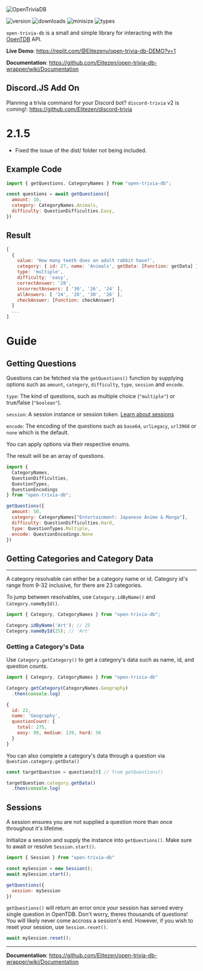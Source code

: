 ![OpenTriviaDB](https://i.imgur.com/QBhF5aY.png)

![version](https://img.shields.io/npm/v/open-trivia-db)
![downloads](https://img.shields.io/npm/dm/open-trivia-db)
![minisize](https://img.shields.io/bundlephobia/min/open-trivia-db)
![types](https://img.shields.io/npm/types/open-trivia-db)

`open-trivia-db` is a small and simple library for interacting with the [OpenTDB](https://opentdb.com/) API.

**Live Demo**: https://replit.com/@Elitezenv/open-trivia-db-DEMO?v=1

**Documentation**: https://github.com/Elitezen/open-trivia-db-wrapper/wiki/Documentation

## Discord.JS Add On

Planning a trivia command for your Discord bot?
`discord-trivia` v2 is coming!: https://github.com/Elitezen/discord-trivia

# 2.1.5
- Fixed the issue of the dist/ folder not being included.

## Example Code
```js
import { getQuestions, CategoryNames } from "open-trivia-db";

const questions = await getQuestions({
  amount: 10,
  category: CategoryNames.Animals,
  difficulty: QuestionDifficulties.Easy,
})
```

## Result
```js
[
  {
    value: 'How many teeth does an adult rabbit have?',
    category: { id: 27, name: 'Animals', getData: [Function: getData] },
    type: 'multiple',
    difficulty: 'easy',
    correctAnswer: '28',
    incorrectAnswers: [ '30', '26', '24' ],
    allAnswers: [ '24', '28', '30', '26' ],
    checkAnswer: [Function: checkAnswer]
  }
  ...
]
```

# Guide
## Getting Questions

Questions can be fetched via the `getQuestions()` function by supplying options such as `amount`, `category`, `difficulty`, `type`, `session` and `encode`.

`type`: The kind of questions, such as multiple choice (`"multiple"`) or true/false (`"boolean"`).

`session`: A session instance or session token. [Learn about sessions](#sessions)

`encode`: The encoding of the questions such as `base64`, `urlLegacy`, `url3968` or `none` which is the default.

You can apply options via their respective enums.

The result will be an array of questions.

```js
import { 
  CategoryNames, 
  QuestionDifficulties, 
  QuestionTypes, 
  QuestionEncodings 
} from "open-trivia-db";

getQuestions({
  amount: 50,
  category: CategoryNames["Entertainment: Japanese Anime & Manga"],
  difficulty: QuestionDifficulties.Hard,
  type: QuestionTypes.Multiple,
  encode: QuestionEncodings.None
})
```

## Getting Categories and Category Data
<hr>

A category resolvable can either be a category name or id. Category id's range from 9-32 inclusive, for there are 23 categories.

To jump between resolvables, use `Category.idByName()` and `Category.nameById()`.

```js
import { Category, CategoryNames } from "open-trivia-db";

Category.idByName('Art'); // 25
Category.nameById(25); // 'Art'
```

### Getting a Category's Data
Use `Category.getCategory()` to get a category's data such as name, id, and question counts.

```js
import { Category, CategoryNames } from "open-trivia-db"

Category.getCategory(CategoryNames.Geography)
  .then(console.log)
```

```js
{
  id: 22,
  name: 'Geography',
  questionCount: { 
    total: 275, 
    easy: 80, medium: 139, hard: 56 
  }
}
```

You can also complete a category's data through a question via `Question.category.getData()`

```js
const targetQuestion = questions[0] // from getQuestions()

targetQuestion.category.getData()
  .then(console.log)
```

## Sessions
A session ensures you are not supplied a question more than once throughout it's lifetime.

Initialize a session and supply the instance into `getQuestions()`. Make sure to await or resolve `Session.start()`.
```js
import { Session } from "open-trivia-db"

const mySession = new Session();
await mySession.start();

getQuestions({
  session: mySession
})
```

`getQuestions()` will return an error once your session has served every single question in OpenTDB. Don't worry, theres thousands of questions! You will likely never come accross a session's end. However, if you wish to reset your session, use `Session.reset()`.

```js
await mySession.reset();
```

<hr>

**Documentation**: https://github.com/Elitezen/open-trivia-db-wrapper/wiki/Documentation
